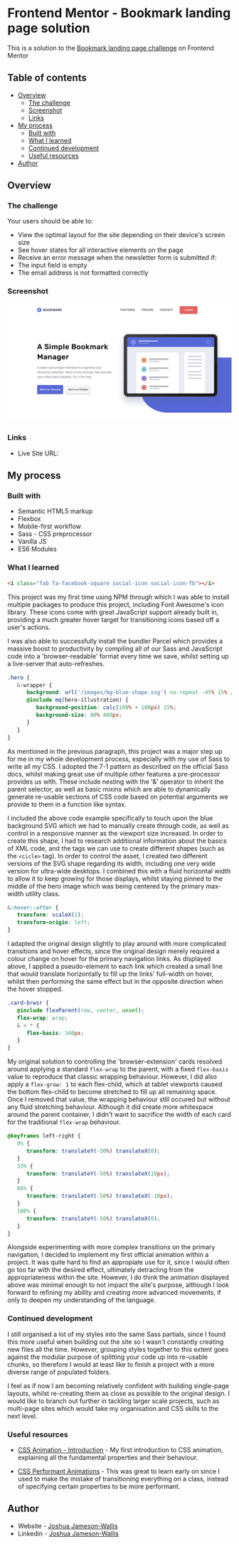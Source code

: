# Frontend Mentor - Bookmark landing page solution

This is a solution to the [Bookmark landing page challenge](https://www.frontendmentor.io/challenges/bookmark-landing-page-5d0b588a9edda32581d29158) on Frontend Mentor

## Table of contents

-  [Overview](#overview)
   -  [The challenge](#the-challenge)
   -  [Screenshot](#screenshot)
   -  [Links](#links)
-  [My process](#my-process)
   -  [Built with](#built-with)
   -  [What I learned](#what-i-learned)
   -  [Continued development](#continued-development)
   -  [Useful resources](#useful-resources)
-  [Author](#author)

## Overview

### The challenge

Your users should be able to:

-  View the optimal layout for the site depending on their device's screen size
-  See hover states for all interactive elements on the page
-  Receive an error message when the newsletter form is submitted if:
-  The input field is empty
-  The email address is not formatted correctly

### Screenshot

![](./Screenshot.png)

### Links

-  Live Site URL:

## My process

### Built with

-  Semantic HTML5 markup
-  Flexbox
-  Mobile-first workflow
-  Sass - CSS preprocessor
-  Vanilla JS
-  ES6 Modules

### What I learned

```html
<i class="fab fa-facebook-square social-icon social-icon-fb"></i>
```

This project was my first time using NPM through which I was able to install multiple packages to produce this project, including Font Awesome's icon library. These icons come with great JavaScript support already built in, providing a much greater hover target for transitioning icons based off a user's actions.

I was also able to successfully install the bundler Parcel which provides a massive boost to productivity by compiling all of our Sass and JavaScript code into a 'browser-readable' format every time we save, whilst setting up a live-server that auto-refreshes.

```scss
.hero {
   &-wrapper {
      background: url('/images/bg-blue-shape.svg') no-repeat -45% 15% / 150%;
      @include mq(hero-illustration) {
         background-position: calc(100% + 100px) 15%;
         background-size: 80% 400px;
      }
   }
}
```

As mentioned in the previous paragraph, this project was a major step up for me in my whole development process, especially with my use of Sass to write all my CSS. I adopted the 7-1 pattern as described on the official Sass docs, whilst making great use of multiple other features a pre-processor provides us with. These include nesting with the '&' operator to inherit the parent selector, as well as basic mixins which are able to dynamically generate re-usable sections of CSS code based on potential arguments we provide to them in a function like syntax.

I included the above code example specifically to touch upon the blue background SVG which we had to manually create through code, as well as control in a responsive manner as the viewport size increased. In order to create this shape, I had to research additional information about the basics of XML code, and the tags we can use to create different shapes (such as the `<cicle>` tag). In order to control the asset, I created two different versions of the SVG shape regarding its width, including one very wide version for ultra-wide desktops. I combined this with a fluid horizontal width to allow it to keep growing for those displays, whilst staying pinned to the middle of the hero image which was being centered by the primary max-width utility class.

```scss
&:hover::after {
   transform: scaleX(1);
   transform-origin: left;
}
```

I adapted the original design slightly to play around with more complicated transitions and hover effects, since the original design merely required a colour change on hover for the primary navigation links. As displayed above, I applied a pseudo-element to each link which created a small line that would translate horizontally to fill up the links' full-width on hover, whilst then performing the same effect but in the opposite direction when the hover stopped.

```scss
.card-brwsr {
   @include flexParent(row, center, unset);
   flex-wrap: wrap;
   & > * {
      flex-basis: 340px;
   }
}
```

My original solution to controlling the 'browser-extension' cards resolved around applying a standard `flex-wrap` to the parent, with a fixed `flex-basis` value to reproduce that classic wrapping behaviour. However, I did also apply a `flex-grow: 1` to each flex-child, which at tablet viewports caused the bottom flex-child to become stretched to fill up all remaining space. Once I removed that value, the wrapping behaviour still occured but without any fluid stretching behaviour. Although it did create more whitespace around the parent container, I didn't want to sacrifice the width of each card for the traditional `flex-wrap` behaviour.

```scss
@keyframes left-right {
   0% {
      transform: translateY(-50%) translateX(0);
   }
   33% {
      transform: translateY(-50%) translateX(10px);
   }
   66% {
      transform: translateY(-50%) translateX(-10px);
   }
   100% {
      transform: translateY(-50%) translateX(0);
   }
}
```

Alongside experimenting with more complex transitions on the primary navigation, I decided to implement my first official animation within a project. It was quite hard to find an appropiate use for it, since I would often go too far with the desired effect, ultimately detracting from the appropriateness within the site. However, I do think the animation displayed above was minimal enough to not impact the site's purpose, although I look forward to refining my ability and creating more advanced movements, if only to deepen my understanding of the language.

### Continued development

I still organised a lot of my styles into the same Sass partials, since I found this more useful when building out the site so I wasn't constantly creating new files all the time. However, grouping styles together to this extent goes against the modular purpose of splitting your code up into re-usable chunks, so therefore I would at least like to finish a project with a more diverse range of populated folders.

I feel as if now I am becoming relatively confident with building single-page layouts, whilst re-creating them as close as possible to the original design. I would like to branch out further in tackling larger scale projects, such as multi-page sites which would take my organisation and CSS skills to the next level.

### Useful resources

-  [CSS Animation - Introduction](https://www.youtube.com/watch?v=YszONjKpgg4&ab_channel=WebDevSimplified) - My first introduction to CSS animation, explaining all the fundamental properties and their behaviour.

-  [CSS Performant Animations](https://www.youtube.com/watch?v=4PStxeSIL9I&ab_channel=WebDevSimplified) - This was great to learn early on since I used to make the mistake of transitioning everything on a class, instead of specifying certain properties to be more performant.

## Author

-  Website - [Joshua Jameson-Wallis](https://joshuajamesonwallis.com)
-  Linkedin - [Joshua Jameson-Wallis](https://www.linkedin.com/in/joshua-jameson-wallis/)
